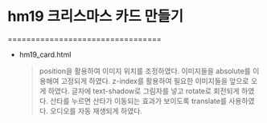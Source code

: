 # hm19 크리스마스 카드 만들기
=================================
- hm19_card.html
  >position을 활용하여 이미지 위치를 조정하였다.
  >이미지들을 absolute를 이용해여 고정되게 하였다.
  >z-index를 활용하여 필요한 이미지들을 앞으로 오게 하였다.
  >글자에 text-shadow로 그림자를 넣고 rotate로 회전되게 하였다.
  >산타를 누르면 산타가 이동되는 효과가 보이도록 translate를 사용하였다.
  >오디오를 자동 재생되게 하였다.
